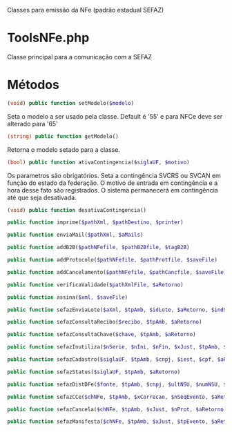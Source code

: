 Classes para emissão da NFe (padrão estadual SEFAZ)

ToolsNFe.php
====
Classe principal para a comunicação com a SEFAZ

Métodos
=====
```php
(void) public function setModelo($modelo)
```
Seta o modelo a ser usado pela classe. Default é '55' e para NFCe deve ser alterado para '65'

```php
(string) public function getModelo()
```
Retorna o modelo setado para a classe.

```php
(bool) public function ativaContingencia($siglaUF, $motivo)
```
Os parametros são obrigatórios. Seta a contingência SVCRS ou SVCAN em função do estado da federação.
O motivo de entrada em contingência e a hora desse fato são registrados. O sistema permanecerá em contingência 
até que seja desativada.

```php
(void) public function desativaContingencia()
```

```php
public function imprime($pathXml, $pathDestino, $printer)
```

```php
public function enviaMail($pathXml, $aMails)
```

```php
public function addB2B($pathNFefile, $pathB2Bfile, $tagB2B)
```

```php
public function addProtocolo($pathNFefile, $pathProtfile, $saveFile)
```

```php
public function addCancelamento($pathNFefile, $pathCancfile, $saveFile)
```

```php
public function verificaValidade($pathXmlFile, $aRetorno)
```

```php
public function assina($xml, $saveFile)
```

```php
public function sefazEnviaLote($aXml, $tpAmb, $idLote, $aRetorno, $indSinc, $compactarZip)
```

```php
public function sefazConsultaRecibo($recibo, $tpAmb, $aRetorno)
```

```php
public function sefazConsultaChave($chave, $tpAmb, $aRetorno)
```

```php
public function sefazInutiliza($nSerie, $nIni, $nFin, $xJust, $tpAmb, $aRetorno)
```

```php
public function sefazCadastro($siglaUF, $tpAmb, $cnpj, $iest, $cpf, $aRetorno)
```

```php
public function sefazStatus($siglaUF, $tpAmb, $aRetorno)
```

```php
public function sefazDistDFe($fonte, $tpAmb, $cnpj, $ultNSU, $numNSU, $aRetorno, $descompactar)
```

```php
public function sefazCCe($chNFe, $tpAmb, $xCorrecao, $nSeqEvento, $aRetorno)
```

```php
public function sefazCancela($chNFe, $tpAmb, $xJust, $nProt, $aRetorno)
```

```php
public function sefazManifesta($chNFe, $tpAmb, $xJust, $tpEvento, $aRetorno)
```
